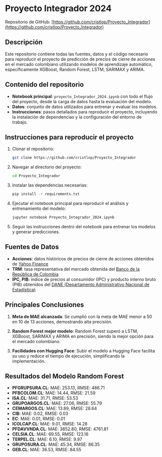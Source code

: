 # Proyecto Integrador 2024

Repositorio de GitHub: [https://github.com/cristlop/Proyecto_Integrador](https://github.com/cristlop/Proyecto_Integrador)

## Descripción
Este repositorio contiene todas las fuentes, datos y el código necesario para reproducir el proyecto de predicción de precios de cierre de acciones en el mercado colombiano utilizando modelos de aprendizaje automático, específicamente XGBoost, Random Forest, LSTM, SARIMAX y ARIMA.

## Contenido del repositorio
- **Notebook principal**: `proyecto_Integrador_2024.ipynb` con todo el flujo del proyecto, desde la carga de datos hasta la evaluación del modelo.
- **Datos**: conjunto de datos utilizados para entrenar y evaluar los modelos.
- **Instrucciones**: pasos detallados para reproducir el proyecto, incluyendo la instalación de dependencias y la configuración del entorno de trabajo.

## Instrucciones para reproducir el proyecto
1. Clonar el repositorio:
    ```bash
    git clone https://github.com/cristlop/Proyecto_Integrador
    ```

2. Navegar al directorio del proyecto:
    ```bash
    cd Proyecto_Integrador
    ```

3. Instalar las dependencias necesarias:
    ```bash
    pip install -r requirements.txt
    ```

4. Ejecutar el notebook principal para reproducir el análisis y entrenamiento del modelo:
    ```bash
    jupyter notebook Proyecto_Integrador_2024.ipynb
    ```

5. Seguir las instrucciones dentro del notebook para entrenar los modelos y generar predicciones.

## Fuentes de Datos
- **Acciones**: datos históricos de precios de cierre de acciones obtenidos de [Yahoo Finance](https://finance.yahoo.com)
- **TRM**: tasa representativa del mercado obtenida del [Banco de la República de Colombia](https://www.banrep.gov.co/es/estadisticas/trm)
- **IPC, PIB**: índice de precios al consumidor (IPC) y producto interno bruto (PIB) obtenidos del [DANE (Departamento Administrativo Nacional de Estadística)](https://www.dane.gov.co)

## Principales Conclusiones
1. **Meta de MAE alcanzada**: Se cumplió con la meta de MAE menor a 50 en 10 de 13 acciones, demostrando alta precisión.

2. **Random Forest mejor modelo**: Random Forest superó a LSTM, XGBoost, SARIMAX y ARIMA en precisión, siendo la mejor opción para el mercado colombiano.

3. **Facilidades con Hugging Face**: Subir el modelo a Hugging Face facilita su uso y reduce el tiempo de ejecución, simplificando la implementación.

## Resultados del Modelo Random Forest
- **PFGRUPSURA.CL**: MAE: 253.13, RMSE: 486.71
- **PFBCOLOM.CL**: MAE: 14.44, RMSE: 21.59
- **ISA.CL**: MAE: 31.71, RMSE: 53.53
- **GRUPOARGOS.CL**: MAE: 27.06, RMSE: 55.79
- **CEMARGOS.CL**: MAE: 13.89, RMSE: 28.64
- **CIB**: MAE: 0.02, RMSE: 0.03
- **EC**: MAE: 0.01, RMSE: 0.01
- **ICOLCAP.CL**: MAE: 9.01, RMSE: 14.28
- **PFDAVVNDA.CL**: MAE: 3852.80, RMSE: 4761.81
- **CELSIA.CL**: MAE: 69.55, RMSE: 123.16
- **TERPEL.CL**: MAE: 6.10, RMSE: 9.97
- **GRUPOSURA.CL**: MAE: 45.34, RMSE: 86.35
- **GEB.CL**: MAE: 36.53, RMSE: 84.55
